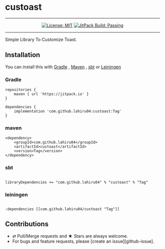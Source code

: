 # custoast

---

<p align="center">
<a href="https://opensource.org/licenses/MIT"><img src="https://img.shields.io/badge/License-MIT-brightgreen.svg" alt="License: MIT"></a>
<a href="https://jitpack.io/#lahiru04/syncprogressdialog"><img src="https://jitpack.io/v/lahiru04/syncprogressdialog.svg" alt="JitPack Build: Passing"></a>
</p>

---

Simple Library To Customize Toast.

## Installation

You can install this with [Gradle](#gradle) , [Maven](#maven) , [sbt](#sbt) or [Leiningen](#leiningen)

### Gradle

```
repositories {
    maven { url 'https://jitpack.io' }
}

dependencies {
    implementation 'com.github.lahiru04:custoast:Tag'
}

```

### maven

```
<dependency>
    <groupId>com.github.lahiru04</groupId>
    <artifactId>custoast</artifactId>
    <version>Tag</version>
</dependency>

```

### sbt

```

libraryDependencies += "com.github.lahiru04" % "custoast" % "Tag"

```

### leiningen

```

:dependencies [[com.github.lahiru04/custoast "Tag"]]	

```

## Contributions

*   ⇄ Pull/Merge requests and ★ Stars are always welcome.
*   For bugs and feature requests, please [create an issue][github-issue].
